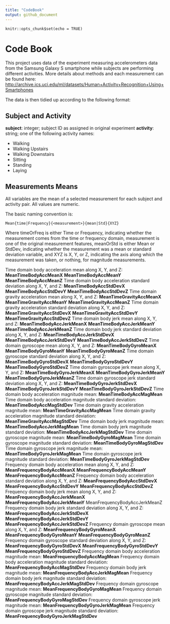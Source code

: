 ```yaml
---
title: "CodeBook"
output: github_document
---
```


```{r setup, include=FALSE}
knitr::opts_chunk$set(echo = TRUE)
```
# Code Book

This project uses data of the experiment measuring accelerometers data from the Samsung Galaxy S smartphone while subjects are performing different activities. More details about methods and each measurement can be found here: http://archive.ics.uci.edu/ml/datasets/Human+Activity+Recognition+Using+Smartphones

The data is then tidied up according to the following format:

## Subject and Activity

__subject__: integer; subject ID as assigned in original experiment
__activity__: string; one of the following activity names:
* Walking
* Walking Upstairs
* Walking Downstairs
* Sitting
* Standing
* Laying

## Measurements Means

All variables are the mean of a selected measurement for each subject and activity pair. All values are numeric. 

The basic naming convention is:

```Mean{time|Frequency}{<measurement>}{mean|Std}{XYZ}```

Where timeOrFreq is either Time or Frequency, indicating whether the measurement comes from the time or frequency domain, measurement is one of the original measurement features, meanOrStd is either Mean or StdDev, indicating whether the measurement was a mean or standard deviation variable, and XYZ is X, Y, or Z, indicating the axis along which the measurement was taken, or nothing, for magnitude measurements.

Time domain body acceleration mean along X, Y, and Z:
__MeanTimeBodyAccMeanX__
__MeanTimeBodyAccMeanY__
__MeanTimeBodyAccMeanZ__
Time domain body acceleration standard deviation along X, Y, and Z:
__MeanTimeBodyAccStdDevX__
__MeanTimeBodyAccStdDevY__
__MeanTimeBodyAccStdDevZ__
Time domain gravity acceleration mean along X, Y, and Z:
__MeanTimeGravityAccMeanX__
__MeanTimeGravityAccMeanY__
__MeanTimeGravityAccMeanZ__
Time domain gravity acceleration standard deviation along X, Y, and Z:
__MeanTimeGravityAccStdDevX__
__MeanTimeGravityAccStdDevY__
__MeanTimeGravityAccStdDevZ__
Time domain body jerk mean along X, Y, and Z:
__MeanTimeBodyAccJerkMeanX__
__MeanTimeBodyAccJerkMeanY__
__MeanTimeBodyAccJerkMeanZ__
Time domain body jerk standard deviation along X, Y, and Z:
__MeanTimeBodyAccJerkStdDevX__
__MeanTimeBodyAccJerkStdDevY__
__MeanTimeBodyAccJerkStdDevZ__
Time domain gyroscope mean along X, Y, and Z:
__MeanTimeBodyGyroMeanX__
__MeanTimeBodyGyroMeanY__
__MeanTimeBodyGyroMeanZ__
Time domain gyroscope standard deviation along X, Y, and Z:
__MeanTimeBodyGyroStdDevX__
__MeanTimeBodyGyroStdDevY__
__MeanTimeBodyGyroStdDevZ__
Time domain gyroscope jerk mean along X, Y, and Z:
__MeanTimeBodyGyroJerkMeanX__
__MeanTimeBodyGyroJerkMeanY__
__MeanTimeBodyGyroJerkMeanZ__
Time domain gyroscope jerk standard deviation along X, Y, and Z:
__MeanTimeBodyGyroJerkStdDevX__
__MeanTimeBodyGyroJerkStdDevY__
__MeanTimeBodyGyroJerkStdDevZ__
Time domain body acceleration magnitude mean:
__MeanTimeBodyAccMagMean__
Time domain body acceleration magnitude standard deviation:
__MeanTimeBodyAccMagStdDev__
Time domain gravity acceleration magnitude mean:
__MeanTimeGravityAccMagMean__
Time domain gravity acceleration magnitude standard deviation:
__MeanTimeGravityAccMagStdDev__
Time domain body jerk magnitude mean:
__MeanTimeBodyAccJerkMagMean__
Time domain body jerk magnitude standard deviation:
__MeanTimeBodyAccJerkMagStdDev__
Time domain gyroscope magnitude mean:
__MeanTimeBodyGyroMagMean__
Time domain gyroscope magnitude standard deviation:
__MeanTimeBodyGyroMagStdDev__
Time domain gyroscope jerk magnitude mean:
__MeanTimeBodyGyroJerkMagMean__
Time domain gyroscope jerk magnitude standard deviation:
__MeanTimeBodyGyroJerkMagStdDev__
Frequency domain body acceleration mean along X, Y, and Z:
__MeanFrequencyBodyAccMeanX__
__MeanFrequencyBodyAccMeanY__
__MeanFrequencyBodyAccMeanZ__
Frequency domain body acceleration standard deviation along X, Y, and Z:
__MeanFrequencyBodyAccStdDevX__
__MeanFrequencyBodyAccStdDevY__
__MeanFrequencyBodyAccStdDevZ__
Frequency domain body jerk mean along X, Y, and Z:
__MeanFrequencyBodyAccJerkMeanX__
__MeanFrequencyBodyAccJerkMeanY__
MeanFrequencyBodyAccJerkMeanZ
Frequency domain body jerk standard deviation along X, Y, and Z:
__MeanFrequencyBodyAccJerkStdDevX__
__MeanFrequencyBodyAccJerkStdDevY__
__MeanFrequencyBodyAccJerkStdDevZ__
Frequency domain gyroscope mean along X, Y, and Z:
__MeanFrequencyBodyGyroMeanX__
__MeanFrequencyBodyGyroMeanY__
__MeanFrequencyBodyGyroMeanZ__
Frequency domain gyroscope standard deviation along X, Y, and Z:
__MeanFrequencyBodyGyroStdDevX__
__MeanFrequencyBodyGyroStdDevY__
__MeanFrequencyBodyGyroStdDevZ__
Frequency domain body acceleration magnitude mean:
__MeanFrequencyBodyAccMagMean__
Frequency domain body acceleration magnitude standard deviation:
__MeanFrequencyBodyAccMagStdDev__
Frequency domain body jerk magnitude mean:
__MeanFrequencyBodyAccJerkMagMean__
Frequency domain body jerk magnitude standard deviation:
__MeanFrequencyBodyAccJerkMagStdDev__
Frequency domain gyroscope magnitude mean:
__MeanFrequencyBodyGyroMagMean__
Frequency domain gyroscope magnitude standard deviation:
__MeanFrequencyBodyGyroMagStdDev__
Frequency domain gyroscope jerk magnitude mean:
__MeanFrequencyBodyGyroJerkMagMean__
Frequency domain gyroscope jerk magnitude standard deviation:
__MeanFrequencyBodyGyroJerkMagStdDev__